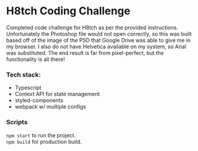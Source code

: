 # H8tch Coding Challenge

Completed code challenge for H8tch as per the provided instructions. Unfortunately the Photoshop file would not open correctly, so this was built based off of the image of the PSD that Google Drive was able to give me in my browser. I also do not have Helvetica available on my system, so Arial was substituted. The end result is far from pixel-perfect, but the functionality is all there!

### Tech stack:
- Typescript
- Context API for state management
- styled-components
- webpack w/ multiple configs

### Scripts
`npm start` to run the project.\
`npm build` for production build.